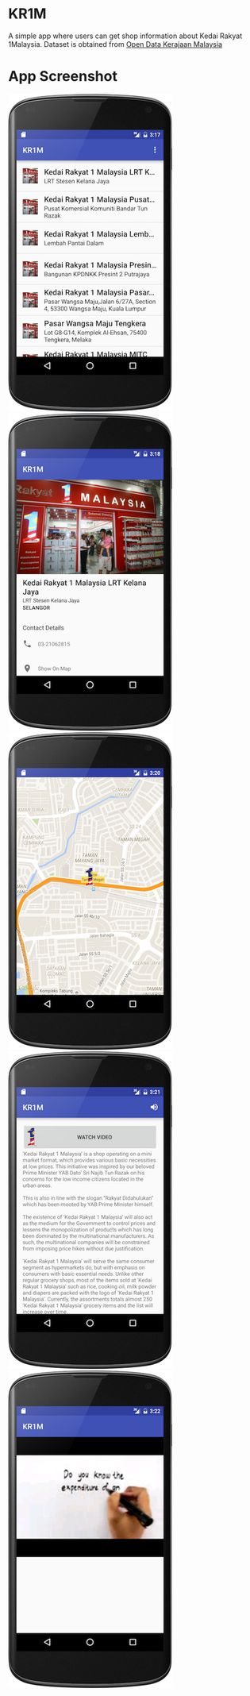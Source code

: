 # KR1M
A simple app where users can get shop information about Kedai Rakyat 1Malaysia.
Dataset is obtained from [Open Data Kerajaan Malaysia](http://data.gov.my/)

# App Screenshot

![MainActivity](https://github.com/andhie/KR1M/raw/master/assets/main.png)
![KedaiDetailActivity](https://github.com/andhie/KR1M/raw/master/assets/detail.png)
![GoogleMapsActivity](https://github.com/andhie/KR1M/raw/master/assets/maps.png)
![AboutActivity](https://github.com/andhie/KR1M/raw/master/assets/about.png)
![WatchVideoActivity](https://github.com/andhie/KR1M/raw/master/assets/watch_video.png)

